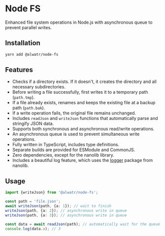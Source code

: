 # Node FS

Enhanced file system operations in Node.js with asynchronous queue to prevent parallel writes.

## Installation

```bash
yarn add @alwatr/node-fs
```

## Features

- Checks if a directory exists. If it doesn't, it creates the directory and all necessary subdirectories.
- Before writing a file successfully, first writes it to a temporary path (`path.tmp`).
- If a file already exists, renames and keeps the existing file at a backup path (`path.bak`).
- If a write operation fails, the original file remains unchanged.
- Includes `readJson` and `writeJson` functions that automatically parse and stringify JSON data.
- Supports both synchronous and asynchronous read/write operations.
- An asynchronous queue is used to prevent simultaneous write operations.
- Fully written in TypeScript, includes type definitions.
- Separate builds are provided for ESModule and CommonJS.
- Zero dependencies, except for the nanolib library.
- Includes a beautiful log feature, which uses the [logger](https://github.com/Alwatr/nanolib/tree/next/packages/logger) package from nanolib.

## Usage

```typescript
import {writeJson} from '@alwatr/node-fs';

const path = 'file.json';
await writeJson(path, {a: 1}); // wait to finish
writeJson(path, {a: 2}); // asynchronous write in queue
writeJson(path, {a: 3}); // asynchronous write in queue

const data = await readJson(path); // automatically wait for the queue to finish
console.log(data.a); // 3
```
